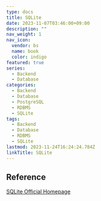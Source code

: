 ```yaml
---
type: docs
title: SQLite
date: 2023-11-07T03:46:00+09:00
description: ""
nav_weight: 1
nav_icon:
  vendor: bs
  name: book
  color: indigo
featured: true
series:
  - Backend
  - Database
categories:
  - Backend
  - Database
  - PostgreSQL
  - RDBMS
  - SQLite
tags:
  - Backend
  - Database
  - RDBMS
  - SQLite
lastmod: 2023-11-24T16:24:24.784Z
linkTitle: SQLite
---
```


## Reference

[SQLite Official Homepage](https://www.sqlite.org/index.html)
